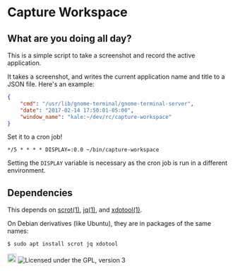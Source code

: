 # Capture Workspace

## What are you doing all day?

This is a simple script to take a screenshot and record the active application.

It takes a screenshot, and writes the current application name and title to a
JSON file. Here's an example:

```json
{
    "cmd": "/usr/lib/gnome-terminal/gnome-terminal-server",
    "date": "2017-02-14 17:50:01-05:00",
    "window_name": "kale:~/dev/rc/capture-workspace"
}
```

Set it to a cron job!

```crontab
*/5 * * * * DISPLAY=:0.0 ~/bin/capture-workspace
```

Setting the `DISPLAY` variable is necessary as the cron job is run in a
different environment.

## Dependencies

This depends on [scrot(1)](https://en.wikipedia.org/wiki/Scrot),
[jq(1)](https://stedolan.github.io/jq/), and
[xdotool(1)](http://semicomplete.com/projects/xdotool).

On Debian derivatives (like Ubuntu), they are in packages of the same names:

```sh
$ sudo apt install scrot jq xdotool
```

<a href='http://www.recurse.com' title='Made with love at the Recurse Center'><img src='https://cloud.githubusercontent.com/assets/2883345/11325206/336ea5f4-9150-11e5-9e90-d86ad31993d8.png' height='20px'/></a>
![Licensed under the GPL, version 3](https://img.shields.io/badge/license-GPL3-blue.svg)
